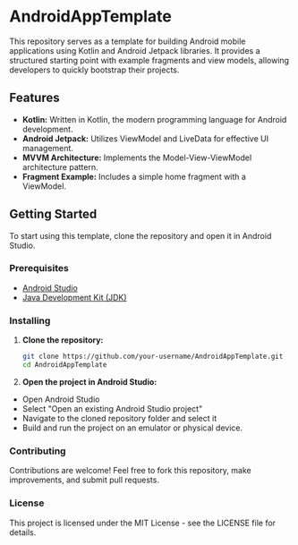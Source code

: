 # AndroidAppTemplate

This repository serves as a template for building Android mobile applications using Kotlin and Android Jetpack libraries. It provides a structured starting point with example fragments and view models, allowing developers to quickly bootstrap their projects.

## Features

- **Kotlin:** Written in Kotlin, the modern programming language for Android development.
- **Android Jetpack:** Utilizes ViewModel and LiveData for effective UI management.
- **MVVM Architecture:** Implements the Model-View-ViewModel architecture pattern.
- **Fragment Example:** Includes a simple home fragment with a ViewModel.

## Getting Started

To start using this template, clone the repository and open it in Android Studio.

### Prerequisites

- [Android Studio](https://developer.android.com/studio)
- [Java Development Kit (JDK)](https://www.oracle.com/java/technologies/javase-jdk11-downloads.html)

### Installing

1. **Clone the repository:**

   ```sh
   git clone https://github.com/your-username/AndroidAppTemplate.git
   cd AndroidAppTemplate

2. **Open the project in Android Studio:**

- Open Android Studio
- Select "Open an existing Android Studio project"
- Navigate to the cloned repository folder and select it
- Build and run the project on an emulator or physical device.

### Contributing
Contributions are welcome! Feel free to fork this repository, make improvements, and submit pull requests.

### License
This project is licensed under the MIT License - see the LICENSE file for details.
